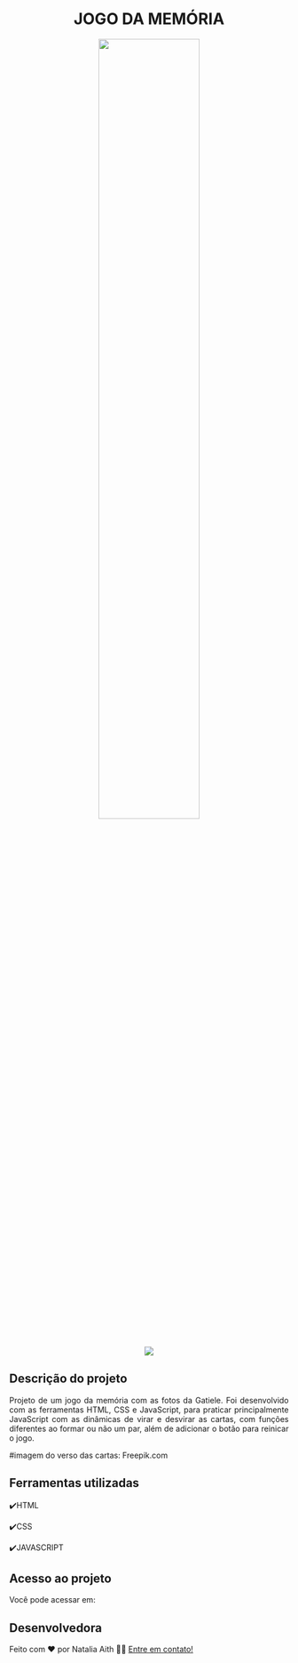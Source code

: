 <h1 align="center">JOGO DA MEMÓRIA</h1>

<p align="center">
<img width=60% src="https://user-images.githubusercontent.com/61480327/214454876-29319cf8-ef9b-4ebc-83fa-277555c89ee1.png">
</p>
<p align="center">
<img src="http://img.shields.io/static/v1?label=STATUS&message=EM+ANDAMENTO&color=GREEN&style=for-the-badge"/>
</p>



## Descrição do projeto 

<p align="justify">
  Projeto de um jogo da memória com as fotos da Gatiele. 
  Foi desenvolvido com as ferramentas HTML, CSS e JavaScript, para praticar principalmente JavaScript com as dinâmicas de virar e desvirar as cartas, com funções diferentes ao formar ou não um par, além de adicionar o botão para reinicar o jogo.
  
  #imagem do verso das cartas: Freepik.com
</p>

## Ferramentas utilizadas
:heavy_check_mark:HTML

:heavy_check_mark:CSS

:heavy_check_mark:JAVASCRIPT
###

## Acesso ao projeto

Você pode acessar em: 

## Desenvolvedora

Feito com ❤️ por Natalia Aith 👋🏽 [Entre em contato!](https://www.linkedin.com/in/natalia-aith)


